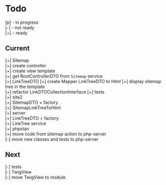 # Todo

[p] - in progress  
[-] - not ready  
[+] - ready  

## Current

[+] Sitemap  
    [+] create controller  
    [+] create view template  
    [+] get RootControllerDTO from `Sitemap` service  
    [+] LinkTreeDTO
    [+] create Mapper LinkTreeDTO to Html
    [+] display sitemap tree in the template  
    [+] refactor LinkDTOCollectionInterface
    [+] tests  
        [+] site2  
            [+] SitemapDTO + factory  
            [+] SitemapLinkTreeToHtml  
        [+] server  
            [+] LinkTreeDTO + factory  
            [+] LinkTree service  
    [+] phpstan  
    [+] move code from sitemap action to php-server  
    [-] move new classes and tests to php-server  

## Next

[-] tests  
    [-] TwigView  
[-] move TwigView to module  
